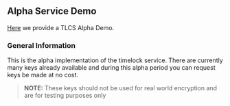 
## Alpha Service Demo

[Here](https://www.timelock.zone/nouns-demo.html) we provide a TLCS Alpha Demo.

### General Information
This is the alpha implementation of the timelock service. There are currently many keys already available and during this alpha period you can request keys be made at no cost.

> **NOTE:** These keys should not be used for real world encryption and are for testing purposes only 
